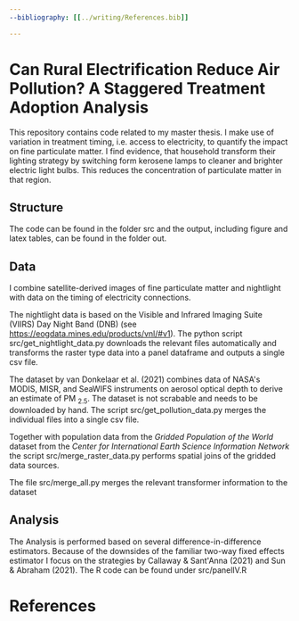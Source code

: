 ```yaml
---
--bibliography: [[../writing/References.bib]]

---
```


# Can Rural Electrification Reduce Air Pollution? A Staggered Treatment Adoption Analysis

This repository contains code related to my master thesis. I make use of variation in treatment timing, i.e. access to electricity, to quantify the impact on fine particulate matter. I find evidence, that household transform their lighting strategy by switching form kerosene lamps to cleaner and brighter electric light bulbs. This reduces the concentration of particulate matter in that region. 

## Structure

The code can be found in the folder src and the output, including figure and latex tables, can be found in the folder out.

## Data

I combine satellite-derived images of fine particulate matter and nightlight with data on the timing of electricity connections. 

The nightlight data is based on the Visible and Infrared Imaging Suite (VIIRS) Day Night Band (DNB) (see https://eogdata.mines.edu/products/vnl/#v1). The python script src/get_nightlight_data.py downloads the relevant files automatically and transforms the raster type data into a panel dataframe and outputs a single csv file.

The dataset by van Donkelaar et al. (2021) combines data of NASA's MODIS, MISR, and SeaWIFS instruments on aerosol optical depth to derive an estimate of PM $_{2.5}$. The dataset is not scrabable and needs to be downloaded by hand. The script src/get_pollution_data.py merges the individual files into a single csv file.

Together with population data from the *Gridded Population of the World* dataset from the *Center for International Earth Science Information Network* the script src/merge_raster_data.py performs spatial joins of the gridded data sources.

The file src/merge_all.py merges the relevant transformer information to the dataset

## Analysis

The Analysis is performed based on several difference-in-difference estimators. Because of the downsides of the familiar two-way fixed effects estimator I focus on the strategies by Callaway & Sant'Anna (2021) and Sun & Abraham (2021). The R code can be found under src/panelIV.R

# References

<div id="refs"></div>
